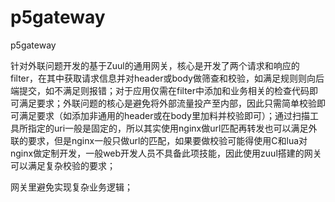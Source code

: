 # p5gateway
p5gateway

针对外联问题开发的基于Zuul的通用网关，核心是开发了两个请求和响应的filter，在其中获取请求信息并对header或body做筛查和校验，如满足规则则向后端提交，如不满足则报错；对于应用仅需在filter中添加和业务相关的检查代码即可满足要求；外联问题的核心是避免将外部流量投产至内部，因此只需简单校验即可满足要求（如添加非通用的header或在body里加料并校验即可）；通过扫描工具所指定的uri一般是固定的，所以其实使用nginx做url匹配再转发也可以满足外联的要求，但是nginx一般只做url的匹配，如果要做校验可能得使用C和lua对nginx做定制开发，一般web开发人员不具备此项技能，因此使用zuul搭建的网关可以满足复杂校验的要求；

网关里避免实现复杂业务逻辑；
